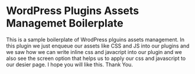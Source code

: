 # WordPress Plugins Assets Managemet Boilerplate

This is a sample boilerplate of WrodPress plguins assets management. In this plugin we just enqueue our assets like CSS and JS into our plugins and we saw how we can write inline css and javacript into our plugin and we also see the screen option that helps us to apply our css and javascript to our desier page. I hope you will like this. Thank You.
